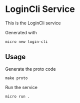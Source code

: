 # LoginCli Service

This is the LoginCli service

Generated with

```
micro new login-cli
```

## Usage

Generate the proto code

```
make proto
```

Run the service

```
micro run .
```